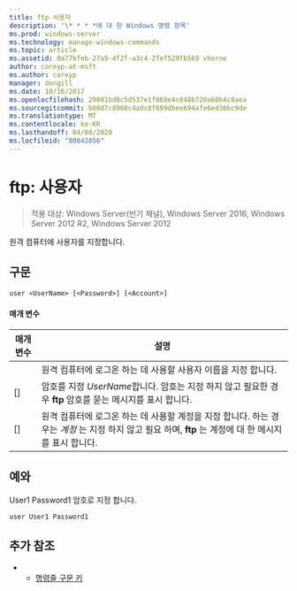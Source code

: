 ```yaml
---
title: ftp 사용자
description: '\* * * *에 대 한 Windows 명령 항목'
ms.prod: windows-server
ms.technology: manage-windows-commands
ms.topic: article
ms.assetid: 0a77bfeb-27a9-4f2f-a3c4-2fef529fb569 vhorne
author: coreyp-at-msft
ms.author: coreyp
manager: dongill
ms.date: 10/16/2017
ms.openlocfilehash: 29081bd8c5d537e1f060e4c848b720a60b4c8aea
ms.sourcegitcommit: b00d7c8968c4adc8f699dbee694afe6ed36bc9de
ms.translationtype: MT
ms.contentlocale: ko-KR
ms.lasthandoff: 04/08/2020
ms.locfileid: "80842856"
---
```

# <a name="ftp-user"></a>ftp: 사용자

>적용 대상: Windows Server(반기 채널), Windows Server 2016, Windows Server 2012 R2, Windows Server 2012

원격 컴퓨터에 사용자를 지정합니다.   
## <a name="syntax"></a>구문  
```  
user <UserName> [<Password>] [<Account>]  
```  
#### <a name="parameters"></a>매개 변수  

|  매개 변수   |                                                                      설명                                                                      |
|--------------|-------------------------------------------------------------------------------------------------------------------------------------------------------|
|  <UserName>  |                                          원격 컴퓨터에 로그온 하는 데 사용할 사용자 이름을 지정 합니다.                                           |
| [<Password>] |               암호를 지정 *UserName*합니다. 암호는 지정 하지 않고 필요한 경우  **ftp** 암호를 묻는 메시지를 표시 합니다.               |
| [<Account>]  | 원격 컴퓨터에 로그온 하는 데 사용할 계정을 지정 합니다. 하는 경우는 *계정* 는 지정 하지 않고 필요 하며,  **ftp** 는 계정에 대 한 메시지를 표시 합니다. |

## <a name="examples"></a><a name=BKMK_Examples></a>예와  
User1 Password1 암호로 지정 합니다.  
```  
user User1 Password1  
```  
## <a name="additional-references"></a>추가 참조  
-   - [명령줄 구문 키](command-line-syntax-key.md)  
